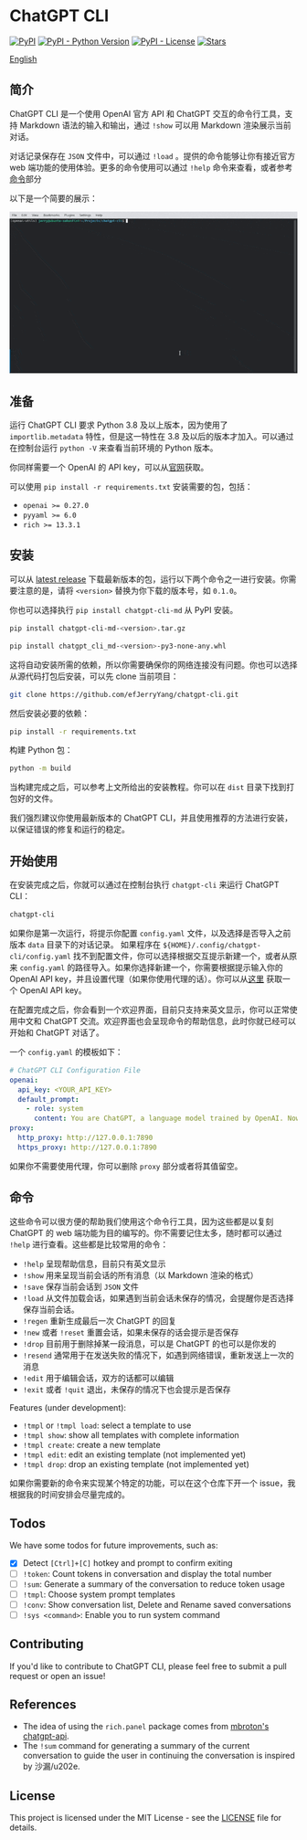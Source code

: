 # ChatGPT CLI

[![PyPI](https://img.shields.io/pypi/v/chatgpt-cli-md)](https://pypi.org/project/chatgpt-cli-md/) [![PyPI - Python Version](https://img.shields.io/pypi/pyversions/chatgpt-cli-md)](https://pypi.org/project/chatgpt-cli-md/) [![PyPI - License](https://img.shields.io/pypi/l/chatgpt-cli-md)](https://pypi.org/project/chatgpt-cli-md/) [![Stars](https://img.shields.io/github/stars/efJerryYang/chatgpt-cli)](https://github.com/efJerryYang/chatgpt-cli/stargazers)

[English](README.md)

## 简介

ChatGPT CLI 是一个使用 OpenAI 官方 API 和 ChatGPT 交互的命令行工具，支持 Markdown 语法的输入和输出，通过 `!show` 可以用 Markdown 渲染展示当前对话。

对话记录保存在 `JSON` 文件中，可以通过 `!load` 。提供的命令能够让你有接近官方 web 端功能的使用体验。更多的命令使用可以通过 `!help` 命令来查看，或者参考[命令](#命令)部分

以下是一个简要的展示：

![demo](docs/demo/ezgif.com-optimize.gif)

<!-- For more detailed information, please check out the `<link_to_docs>`. -->

## 准备

运行 ChatGPT CLI 要求 Python 3.8 及以上版本，因为使用了 `importlib.metadata` 特性，但是这一特性在 3.8 及以后的版本才加入。可以通过在控制台运行 `python -V` 来查看当前环境的 Python 版本。

你同样需要一个 OpenAI 的 API key，可以从[官网](https://platform.openai.com/account/api-keys)获取。

可以使用 `pip install -r requirements.txt` 安装需要的包，包括：

- `openai >= 0.27.0`
- `pyyaml >= 6.0`
- `rich >= 13.3.1`

## 安装

可以从 [latest release](https://github.com/efJerryYang/chatgpt-cli/releases) 下载最新版本的包，运行以下两个命令之一进行安装。你需要注意的是，请将 `<version>` 替换为你下载的版本号，如 `0.1.0`。

你也可以选择执行 `pip install chatgpt-cli-md` 从 PyPI 安装。

```sh
pip install chatgpt-cli-md-<version>.tar.gz
```

```sh
pip install chatgpt_cli_md-<version>-py3-none-any.whl
```

这将自动安装所需的依赖，所以你需要确保你的网络连接没有问题。你也可以选择从源代码打包后安装，可以先 clone 当前项目：

```sh
git clone https://github.com/efJerryYang/chatgpt-cli.git
```

然后安装必要的依赖：

```sh
pip install -r requirements.txt
```

构建 Python 包：

```sh
python -m build
```

当构建完成之后，可以参考上文所给出的安装教程。你可以在 `dist` 目录下找到打包好的文件。

我们强烈建议你使用最新版本的 ChatGPT CLI，并且使用推荐的方法进行安装，以保证错误的修复和运行的稳定。

## 开始使用

在安装完成之后，你就可以通过在控制台执行 `chatgpt-cli` 来运行 ChatGPT CLI：

```sh
chatgpt-cli
```

如果你是第一次运行，将提示你配置 `config.yaml` 文件，以及选择是否导入之前版本 `data` 目录下的对话记录。 如果程序在 `${HOME}/.config/chatgpt-cli/config.yaml` 找不到配置文件，你可以选择根据交互提示新建一个，或者从原来 `config.yaml` 的路径导入。如果你选择新建一个，你需要根据提示输入你的 OpenAI API key，并且设置代理（如果你使用代理的话）。你可以从[这里](https://platform.openai.com/account/api-keys) 获取一个 OpenAI API key。

在配置完成之后，你会看到一个欢迎界面，目前只支持来英文显示，你可以正常使用中文和 ChatGPT 交流。欢迎界面也会呈现命令的帮助信息，此时你就已经可以开始和 ChatGPT 对话了。

一个 `config.yaml` 的模板如下：

```yaml
# ChatGPT CLI Configuration File
openai:
  api_key: <YOUR_API_KEY>
  default_prompt:
    - role: system
      content: You are ChatGPT, a language model trained by OpenAI. Now you are responsible for answering any questions the user asks.
proxy:
  http_proxy: http://127.0.0.1:7890
  https_proxy: http://127.0.0.1:7890
```

如果你不需要使用代理，你可以删除 `proxy` 部分或者将其值留空。

## 命令

这些命令可以很方便的帮助我们使用这个命令行工具，因为这些都是以复刻 ChatGPT 的 web 端功能为目的编写的。你不需要记住太多，随时都可以通过 `!help` 进行查看。这些都是比较常用的命令：

- `!help` 呈现帮助信息，目前只有英文显示
- `!show` 用来呈现当前会话的所有消息（以 Markdown 渲染的格式）
- `!save` 保存当前会话到 `JSON` 文件
- `!load` 从文件加载会话，如果遇到当前会话未保存的情况，会提醒你是否选择保存当前会话。
- `!regen` 重新生成最后一次 ChatGPT 的回复
- `!new` 或者 `!reset` 重置会话，如果未保存的话会提示是否保存
- `!drop` 目前用于删除掉某一段消息，可以是 ChatGPT 的也可以是你发的
- `!resend` 通常用于在发送失败的情况下，如遇到网络错误，重新发送上一次的消息
- `!edit` 用于编辑会话，双方的话都可以编辑
- `!exit` 或者 `!quit` 退出，未保存的情况下也会提示是否保存

Features (under development):

- `!tmpl` or `!tmpl load`: select a template to use
- `!tmpl show`: show all templates with complete information
- `!tmpl create`: create a new template
- `!tmpl edit`: edit an existing template (not implemented yet)
- `!tmpl drop`: drop an existing template (not implemented yet)

如果你需要新的命令来实现某个特定的功能，可以在这个仓库下开一个 issue，我根据我的时间安排会尽量完成的。

## Todos

We have some todos for future improvements, such as:

- [x] Detect `[Ctrl]+[C]` hotkey and prompt to confirm exiting
- [ ] `!token`: Count tokens in conversation and display the total number
- [ ] `!sum`: Generate a summary of the conversation to reduce token usage
- [ ] `!tmpl`: Choose system prompt templates
- [ ] `!conv`: Show conversation list, Delete and Rename saved conversations
- [ ] `!sys <command>`: Enable you to run system command

## Contributing

If you'd like to contribute to ChatGPT CLI, please feel free to submit a pull request or open an issue!

## References

- The idea of using the `rich.panel` package comes from [mbroton's chatgpt-api](https://github.com/mbroton/chatgpt-api).
- The `!sum` command for generating a summary of the current conversation to guide the user in continuing the conversation is inspired by 沙漏/u202e.

## License

This project is licensed under the MIT License - see the [LICENSE](LICENSE) file for details.
